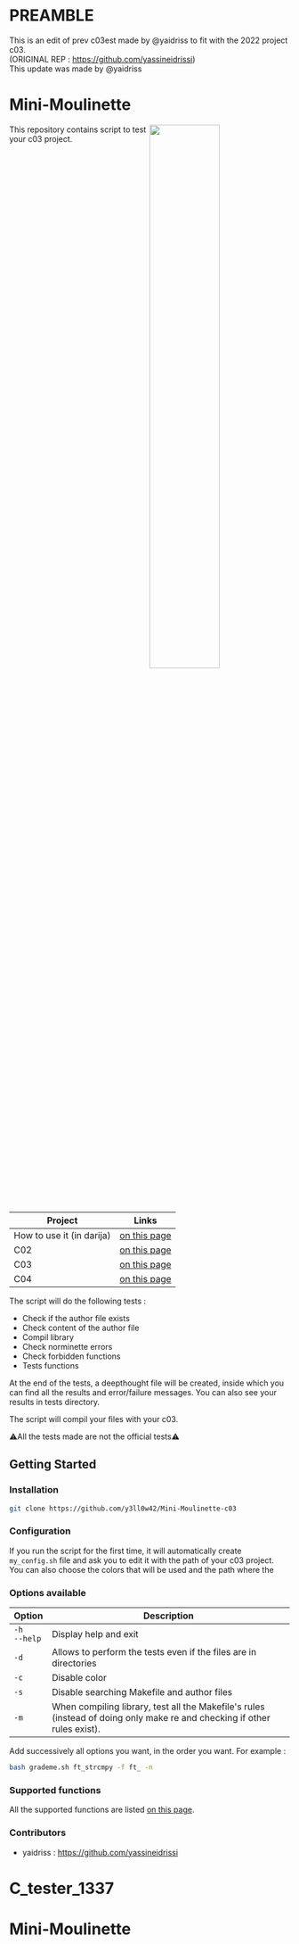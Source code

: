 # PREAMBLE
This is an edit of prev c03est made by @yaidriss to fit with the 2022 project c03. <br/>
(ORIGINAL REP : https://github.com/yassineidrissi) <br/>
This update was made by @yaidriss <br/>

# Mini-Moulinette
<img align="right" src="./srcs/img_readme.png" width="50%"/>
This repository contains script to test your c03 project.

| Project  | Links |
| ------------- | ------------- |
| How to use it (in darija)  | [on this page](https://github.com/y3ll0w42/Mini-Moulinette-c03/blob/master/supported_functions.md)  |
| C02  | [on this page](https://github.com/yassineidrissi/Mini_Moulinette_C02)  |
| C03  | [on this page](https://github.com/yassineidrissi/Mini-Moulinette-C03) |
| C04  | [on this page](https://github.com/yassineidrissi/Mini-Moulinette-C04)  |

The script will do the following tests :

- Check if the author file exists
- Check content of the author file
- Compil library
- Check norminette errors
- Check forbidden functions
- Tests functions

At the end of the tests, a deepthought file will be created, inside which you
can find all the results and error/failure messages. You can also see your
results in tests directory.

The script will compil your files with your c03.

:warning:All the tests made are not the official tests:warning:

## Getting Started

### Installation

```bash
git clone https://github.com/y3ll0w42/Mini-Moulinette-c03
```

### Configuration

If you run the script for the first time, it will automatically create
`my_config.sh` file and ask you to edit it with the path of your c03
project.
You can also choose the colors that will be used and the path where the

### Options available
| Option | Description |
| --- | --- |
| `-h`<br />`--help` | Display help and exit |
| `-d` | Allows to perform the tests even if the files are in directories |
| `-c` | Disable color |
| `-s` | Disable searching Makefile and author files |
| `-m` | When compiling library, test all the Makefile's rules (instead of doing only make re and checking if other rules exist). |


Add successively all options you want, in the order you want.
For example :
```bash
bash grademe.sh ft_strcmpy -f ft_ -n
```

### Supported functions
All the supported functions are listed [on this page](https://github.com/yassineidrissi/Mini-Moulinette-c03/blob/master/supported_functions.md).

### Contributors
- yaidriss : https://github.com/yassineidrissi
# C_tester_1337
# Mini-Moulinette
